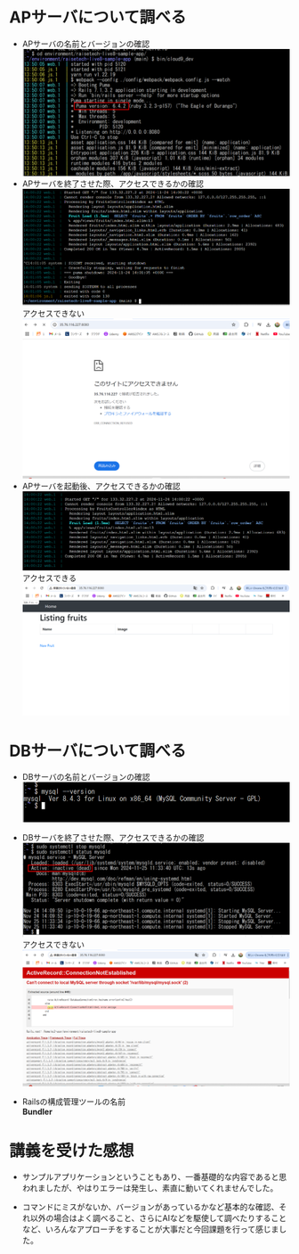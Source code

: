 # APサーバについて調べる
* APサーバの名前とバージョンの確認
![image](1-1.png)
* APサーバを終了させた際、アクセスできるかの確認
![image](1-2-1.png)
アクセスできない
![image](1-2-2.png)
* APサーバを起動後、アクセスできるかの確認
![image](1-2-3.png)
アクセスできる
![image](1-2-4.png)

# DBサーバについて調べる
* DBサーバの名前とバージョンの確認
![image](2-1.png)

* DBサーバを終了させた際、アクセスできるかの確認
![image](2-2.png)
アクセスできない
![image](2-2-1.png)

* Railsの構成管理ツールの名前  
**Bundler**
# 講義を受けた感想
* サンプルアプリケーションということもあり、一番基礎的な内容であると思われましたが、やはりエラーは発生し、素直に動いてくれませんでした。

* コマンドにミスがないか、バージョンがあっているかなど基本的な確認、それ以外の場合はよく調べること、さらにAIなどを駆使して調べたりすることなど、いろんなアプローチをすることが大事だと今回課題を行って感じました。